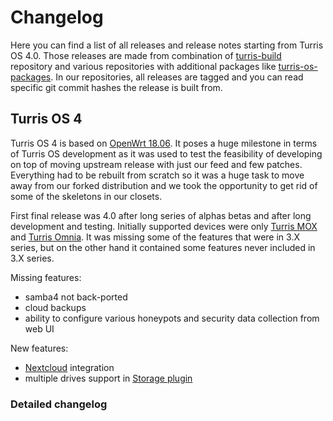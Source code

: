 # Changelog

Here you can find a list of all releases and release notes starting from Turris
OS 4.0. Those releases are made from combination of
[turris-build](https://gitlab.labs.nic.cz/turris/turris-build) repository and
various repositories with additional packages like
[turris-os-packages](https://gitlab.labs.nic.cz/turris/turris-os-packages).
In our repositories, all releases are tagged and you can read specific git
commit hashes the release is built from.

## Turris OS 4

Turris OS 4 is based on [OpenWrt 18.06](https://openwrt.org/releases/18.06/start).
It poses a huge milestone in terms of Turris OS development as it was used to
test the feasibility of developing on top of moving upstream release with just
our feed and few patches. Everything had to be rebuilt from scratch so it was a
huge task to move away from our forked distribution and we took the opportunity
to get rid of some of the skeletons in our closets.

First final release was 4.0 after long series of alphas betas and after long
development and testing. Initially supported devices were only [Turris
MOX](../hw/mox/intro.md) and [Turris Omnia](../hw/omnia/omnia.md). It was
missing some of the features that were in 3.X series, but on the other hand it
contained some features never included in 3.X series.

Missing features:

* samba4 not back-ported
* cloud backups
* ability to configure various honeypots and security data collection from web UI

New features:

* [Nextcloud](../geek/nextcloud/nextcloud.md) integration
* multiple drives support in [Storage plugin](foris/storage-plugin/storage-plugin.md)

### Detailed changelog

<span id="tos4"></span>

<script type="text/javascript">
//<!--
function render_changelog(changelog) {
    const element = document.getElementById("tos4");

    for (let i in changelog) {
        const release = changelog[i];
        const message = release.message.split('\n');
        const release_date = new Date(release.commit.created_at);
        element.innerHTML += `
<h4 id="${release.name}">${message[0].replace('release','')}</h4>
<h5>Date of release</h5>
<p>${release_date.toString()}</p>
<h5>Sources</h5>
<p>Available on <a href="https://gitlab.labs.nic.cz/turris/turris-build/tree/${release.name}">Gitlab</a>.</p>
<h5>Release notes</h5>`;
        message.pop();
        let notes='<ul>';
        for (let line in message) {
            console.log(message[line]);
            const li = message[line].match(/^\s?\* (.*)/)
            if (li) {
                notes += '<li>' + li[1] + '</li>';
            }
        }
        notes += '</ul>';
        element.innerHTML += notes;
    };
}

fetch('https://gitlab.labs.nic.cz/api/v4/projects/turris%2fturris-build/repository/tags/?search=v4.').
    then(res => res.json()).
    then((json) => {
        render_changelog(json);
});
//-->
</script>

